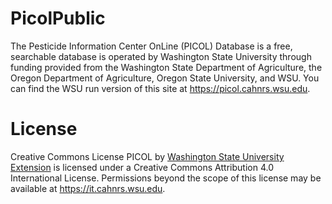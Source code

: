 # PicolPublic
The Pesticide Information Center OnLine (PICOL) Database is a free, searchable database is operated by Washington State University through funding provided from the Washington State Department of Agriculture, the Oregon Department of Agriculture, Oregon State University, and WSU.  You can find the WSU run version of this site at https://picol.cahnrs.wsu.edu.

# License
Creative Commons License
PICOL by [Washington State University Extension](https://extension.wsu.edu) is licensed under a Creative Commons Attribution 4.0 International License.
Permissions beyond the scope of this license may be available at https://it.cahnrs.wsu.edu.
